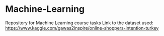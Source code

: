 # Machine-Learning
Repository for Machine Learning course tasks
Link to the dataset used: https://www.kaggle.com/gawas2inspire/online-shoppers-intention-turkey
